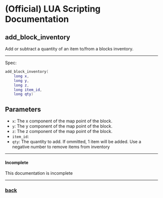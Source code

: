 
# (Official) LUA Scripting Documentation

## add_block_inventory

Add or subtract a quantity of an item to/from a blocks inventory.

___

Spec:

```lua
add_block_inventory(
	long x,
	long y,
	long z,
	long item_id,
	long qty)
```

## Parameters

- `x`: The x component of the map point of the block.
- `y`: The y component of the map point of the block.
- `z`: The z component of the map point of the block.
- `item_id`: 
- `qty`: The quantity to add. If ommitted, 1 item will be added. Use a negative number to remove items from inventory

___

#### Incomplete

This documentation is incomplete

___

### [back](../inventory)
